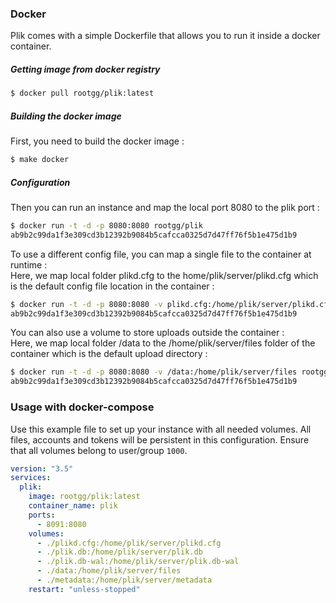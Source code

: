 ### Docker
Plik comes with a simple Dockerfile that allows you to run it inside a docker container.

##### Getting image from docker registry

```sh
$ docker pull rootgg/plik:latest
```

##### Building the docker image

First, you need to build the docker image :   
```sh
$ make docker
```

##### Configuration

Then you can run an instance and map the local port 8080 to the plik port :   
```sh
$ docker run -t -d -p 8080:8080 rootgg/plik
ab9b2c99da1f3e309cd3b12392b9084b5cafcca0325d7d47ff76f5b1e475d1b9
```

To use a different config file, you can map a single file to the container at runtime :   
Here, we map local folder plikd.cfg to the home/plik/server/plikd.cfg which is the default config file location in the container :   
```sh
$ docker run -t -d -p 8080:8080 -v plikd.cfg:/home/plik/server/plikd.cfg rootgg/plik
ab9b2c99da1f3e309cd3b12392b9084b5cafcca0325d7d47ff76f5b1e475d1b9
```

You can also use a volume to store uploads outside the container :   
Here, we map local folder /data to the /home/plik/server/files folder of the container which is the default upload directory :   
```sh
$ docker run -t -d -p 8080:8080 -v /data:/home/plik/server/files rootgg/plik
ab9b2c99da1f3e309cd3b12392b9084b5cafcca0325d7d47ff76f5b1e475d1b9
```


### Usage with docker-compose

Use this example file to set up your instance with all needed volumes. All files, accounts and tokens will be persistent in this configuration.
Ensure that all volumes belong to user/group `1000`.

```yaml
version: "3.5"
services:
  plik:
    image: rootgg/plik:latest
    container_name: plik
    ports:
      - 8091:8080
    volumes:
      - ./plikd.cfg:/home/plik/server/plikd.cfg
      - ./plik.db:/home/plik/server/plik.db
      - ./plik.db-wal:/home/plik/server/plik.db-wal
      - ./data:/home/plik/server/files
      - ./metadata:/home/plik/server/metadata    
    restart: "unless-stopped"
```

